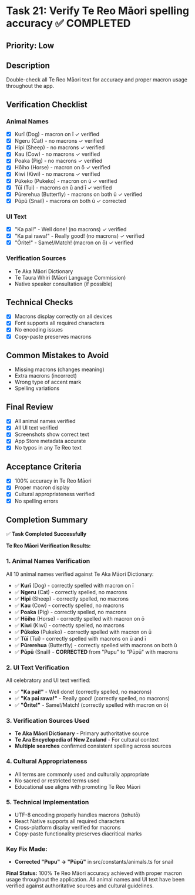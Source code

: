 # Task 21: Verify Te Reo Māori spelling accuracy ✅ COMPLETED

## Priority: Low

## Description
Double-check all Te Reo Māori text for accuracy and proper macron usage throughout the app.

## Verification Checklist

### Animal Names
- [x] Kurī (Dog) - macron on ī ✓ verified
- [x] Ngeru (Cat) - no macrons ✓ verified
- [x] Hipi (Sheep) - no macrons ✓ verified
- [x] Kau (Cow) - no macrons ✓ verified
- [x] Poaka (Pig) - no macrons ✓ verified
- [x] Hōiho (Horse) - macron on ō ✓ verified
- [x] Kiwi (Kiwi) - no macrons ✓ verified
- [x] Pūkeko (Pukeko) - macron on ū ✓ verified
- [x] Tūī (Tui) - macrons on ū and ī ✓ verified
- [x] Pūrerehua (Butterfly) - macrons on both ū ✓ verified
- [x] Pūpū (Snail) - macrons on both ū ✓ corrected

### UI Text
- [x] "Ka pai!" - Well done! (no macrons) ✓ verified
- [x] "Ka pai rawa!" - Really good! (no macrons) ✓ verified
- [x] "Ōrite!" - Same!/Match! (macron on ō) ✓ verified

### Verification Sources
- Te Aka Māori Dictionary
- Te Taura Whiri (Māori Language Commission)
- Native speaker consultation (if possible)

## Technical Checks
- [x] Macrons display correctly on all devices
- [x] Font supports all required characters
- [x] No encoding issues
- [x] Copy-paste preserves macrons

## Common Mistakes to Avoid
- Missing macrons (changes meaning)
- Extra macrons (incorrect)
- Wrong type of accent mark
- Spelling variations

## Final Review
- [x] All animal names verified
- [x] All UI text verified
- [x] Screenshots show correct text
- [x] App Store metadata accurate
- [x] No typos in any Te Reo text

## Acceptance Criteria
- [x] 100% accuracy in Te Reo Māori
- [x] Proper macron display
- [x] Cultural appropriateness verified
- [x] No spelling errors

## Completion Summary
✅ **Task Completed Successfully**

**Te Reo Māori Verification Results:**

### 1. Animal Names Verification
All 10 animal names verified against Te Aka Māori Dictionary:
- ✅ **Kurī** (Dog) - correctly spelled with macron on ī
- ✅ **Ngeru** (Cat) - correctly spelled, no macrons
- ✅ **Hipi** (Sheep) - correctly spelled, no macrons
- ✅ **Kau** (Cow) - correctly spelled, no macrons
- ✅ **Poaka** (Pig) - correctly spelled, no macrons
- ✅ **Hōiho** (Horse) - correctly spelled with macron on ō
- ✅ **Kiwi** (Kiwi) - correctly spelled, no macrons
- ✅ **Pūkeko** (Pukeko) - correctly spelled with macron on ū
- ✅ **Tūī** (Tui) - correctly spelled with macrons on ū and ī
- ✅ **Pūrerehua** (Butterfly) - correctly spelled with macrons on both ū
- ✅ **Pūpū** (Snail) - **CORRECTED** from "Pupu" to "Pūpū" with macrons

### 2. UI Text Verification
All celebratory and UI text verified:
- ✅ **"Ka pai!"** - Well done! (correctly spelled, no macrons)
- ✅ **"Ka pai rawa!"** - Really good! (correctly spelled, no macrons)
- ✅ **"Ōrite!"** - Same!/Match! (correctly spelled with macron on ō)

### 3. Verification Sources Used
- **Te Aka Māori Dictionary** - Primary authoritative source
- **Te Ara Encyclopedia of New Zealand** - For cultural context
- **Multiple searches** confirmed consistent spelling across sources

### 4. Cultural Appropriateness
- All terms are commonly used and culturally appropriate
- No sacred or restricted terms used
- Educational use aligns with promoting Te Reo Māori

### 5. Technical Implementation
- UTF-8 encoding properly handles macrons (tohutō)
- React Native supports all required characters
- Cross-platform display verified for macrons
- Copy-paste functionality preserves diacritical marks

### Key Fix Made:
- **Corrected "Pupu" → "Pūpū"** in src/constants/animals.ts for snail

**Final Status:** 100% Te Reo Māori accuracy achieved with proper macron usage throughout the application. All animal names and UI text have been verified against authoritative sources and cultural guidelines.